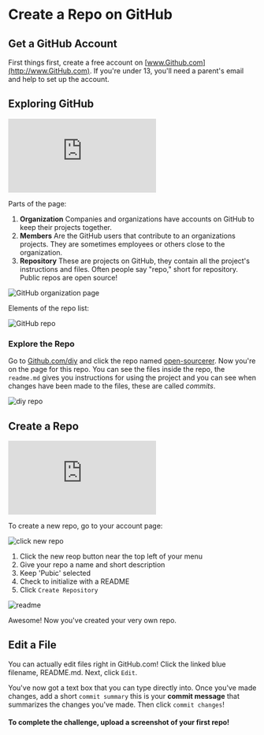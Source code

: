 # Create a Repo on GitHub

## Get a GitHub Account
First things first, create a free account on [www.Github.com](http://www.GitHub.com). If you're under 13, you'll need a parent's email and help to set up the account. 

## Exploring GitHub

<iframe src="http://player.vimeo.com/video/60916674?title=0&amp;byline=0&amp;portrait=0" frameborder="0" webkitAllowFullScreen mozallowfullscreen allowFullScreen></iframe>

Parts of the page:

1. **Organization** Companies and organizations have accounts on GitHub to keep their projects together.
1. **Members** Are the GitHub users that contribute to an organizations projects. They are sometimes employees or others close to the organization. 
3. **Repository** These are projects on GitHub, they contain all the project's instructions and files. Often people say "repo," short for repository. Public repos are open source! 

![GitHub organization page](http://diy-visualpedia.s3.amazonaws.com/github-org-page-01.png)

Elements of the repo list:

![GitHub repo](http://diy-visualpedia.s3.amazonaws.com/github-repo-01.png)

### Explore the Repo
Go to [Github.com/diy](http://github.com/diy) and click the repo named [open-sourcerer](http://www.GitHub.com/diy/open-sourcerer). Now you're on the page for this repo. You can see the files inside the repo, the `readme.md` gives you instructions for using the project and you can see when changes have been made to the files, these are called *commits*.

![diy repo](http://diy-visualpedia.s3.amazonaws.com/git-repo-page-01.png)

## Create a Repo

<iframe src="http://player.vimeo.com/video/60916779?title=0&amp;byline=0&amp;portrait=0" frameborder="0" webkitAllowFullScreen mozallowfullscreen allowFullScreen></iframe>

To create a new repo, go to your account page:

![click new repo](http://diy-visualpedia.s3.amazonaws.com/click-repo.png "click new repo icon")

1. Click the new reop button near the top left of your menu
2. Give your repo a name and short description
3. Keep 'Pubic' selected
4. Check to initialize with a README
5. Click `Create Repository`

![readme](http://diy-visualpedia.s3.amazonaws.com/intialize-readme.png)

Awesome! Now you've created your very own repo. 

## Edit a File
You can actually edit files right in GitHub.com! Click the linked blue filename, README.md. Next, click `Edit`.

You've now got a text box that you can type directly into. Once you've made changes, add a short `commit summary` this is your **commit message** that summarizes the changes you've made. Then click `commit changes`! 

#### To complete the challenge, upload a screenshot of your first repo! 